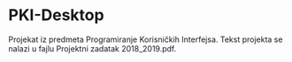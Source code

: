 # PKI-Desktop

Projekat iz predmeta Programiranje Korisničkih Interfejsa. Tekst projekta se nalazi u fajlu Projektni zadatak 2018_2019.pdf.
